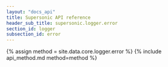 ```yaml
---
layout: "docs_api"
title: Supersonic API reference
header_sub_title: supersonic.logger.error
section_id: logger
subsection_id: error
---
```


{% assign method = site.data.core.logger.error %}
{% include api_method.md method=method %}
